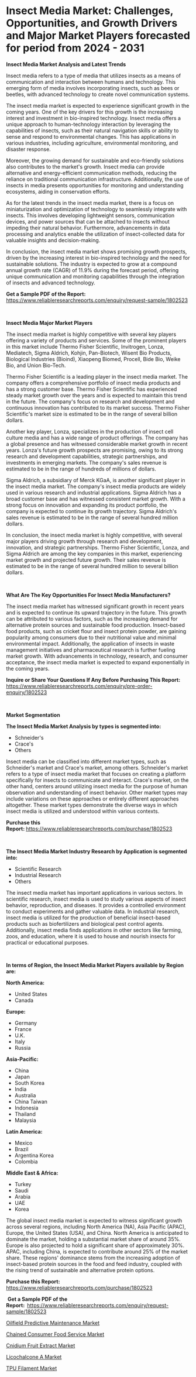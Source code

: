 <p><h1>Insect Media Market: Challenges, Opportunities, and Growth Drivers and Major Market Players forecasted for period from 2024 - 2031</h1></p><p><strong>Insect Media Market Analysis and Latest Trends</strong></p>
<p><p>Insect media refers to a type of media that utilizes insects as a means of communication and interaction between humans and technology. This emerging form of media involves incorporating insects, such as bees or beetles, with advanced technology to create novel communication systems.</p><p>The insect media market is expected to experience significant growth in the coming years. One of the key drivers for this growth is the increasing interest and investment in bio-inspired technology. Insect media offers a unique approach to human-technology interaction by leveraging the capabilities of insects, such as their natural navigation skills or ability to sense and respond to environmental changes. This has applications in various industries, including agriculture, environmental monitoring, and disaster response.</p><p>Moreover, the growing demand for sustainable and eco-friendly solutions also contributes to the market's growth. Insect media can provide alternative and energy-efficient communication methods, reducing the reliance on traditional communication infrastructure. Additionally, the use of insects in media presents opportunities for monitoring and understanding ecosystems, aiding in conservation efforts.</p><p>As for the latest trends in the insect media market, there is a focus on miniaturization and optimization of technology to seamlessly integrate with insects. This involves developing lightweight sensors, communication devices, and power sources that can be attached to insects without impeding their natural behavior. Furthermore, advancements in data processing and analytics enable the utilization of insect-collected data for valuable insights and decision-making.</p><p>In conclusion, the insect media market shows promising growth prospects, driven by the increasing interest in bio-inspired technology and the need for sustainable solutions. The industry is expected to grow at a compound annual growth rate (CAGR) of 11.9% during the forecast period, offering unique communication and monitoring capabilities through the integration of insects and advanced technology.</p></p>
<p><strong>Get a Sample PDF of the Report:&nbsp;</strong> <a href="https://www.reliableresearchreports.com/enquiry/request-sample/1802523">https://www.reliableresearchreports.com/enquiry/request-sample/1802523</a></p>
<p>&nbsp;</p>
<p><strong>Insect Media Major Market Players</strong></p>
<p><p>The insect media market is highly competitive with several key players offering a variety of products and services. Some of the prominent players in this market include Thermo Fisher Scientific, Invitrogen, Lonza, Mediatech, Sigma Aldrich, Kohjin, Pan-Biotech, Wisent Bio Products, Biological Industries (Bioind), Xiaopeng Biomed, Procell, Bide Bio, Weike Bio, and Union Bio-Tech.</p><p>Thermo Fisher Scientific is a leading player in the insect media market. The company offers a comprehensive portfolio of insect media products and has a strong customer base. Thermo Fisher Scientific has experienced steady market growth over the years and is expected to maintain this trend in the future. The company's focus on research and development and continuous innovation has contributed to its market success. Thermo Fisher Scientific's market size is estimated to be in the range of several billion dollars.</p><p>Another key player, Lonza, specializes in the production of insect cell culture media and has a wide range of product offerings. The company has a global presence and has witnessed considerable market growth in recent years. Lonza's future growth prospects are promising, owing to its strong research and development capabilities, strategic partnerships, and investments in emerging markets. The company's sales revenue is estimated to be in the range of hundreds of millions of dollars.</p><p>Sigma Aldrich, a subsidiary of Merck KGaA, is another significant player in the insect media market. The company's insect media products are widely used in various research and industrial applications. Sigma Aldrich has a broad customer base and has witnessed consistent market growth. With a strong focus on innovation and expanding its product portfolio, the company is expected to continue its growth trajectory. Sigma Aldrich's sales revenue is estimated to be in the range of several hundred million dollars.</p><p>In conclusion, the insect media market is highly competitive, with several major players driving growth through research and development, innovation, and strategic partnerships. Thermo Fisher Scientific, Lonza, and Sigma Aldrich are among the key companies in this market, experiencing market growth and projected future growth. Their sales revenue is estimated to be in the range of several hundred million to several billion dollars.</p></p>
<p>&nbsp;</p>
<p><strong>What Are The Key Opportunities For Insect Media Manufacturers?</strong></p>
<p><p>The insect media market has witnessed significant growth in recent years and is expected to continue its upward trajectory in the future. This growth can be attributed to various factors, such as the increasing demand for alternative protein sources and sustainable food production. Insect-based food products, such as cricket flour and insect protein powder, are gaining popularity among consumers due to their nutritional value and minimal environmental impact. Additionally, the application of insects in waste management initiatives and pharmaceutical research is further fueling market growth. With advancements in technology, research, and consumer acceptance, the insect media market is expected to expand exponentially in the coming years.</p></p>
<p><strong>Inquire or Share Your Questions If Any Before Purchasing This Report:</strong> <a href="https://www.reliableresearchreports.com/enquiry/pre-order-enquiry/1802523">https://www.reliableresearchreports.com/enquiry/pre-order-enquiry/1802523</a></p>
<p>&nbsp;</p>
<p><strong>Market Segmentation</strong></p>
<p><strong>The Insect Media Market Analysis by types is segmented into:</strong></p>
<p><ul><li>Schneider's</li><li>Crace's</li><li>Others</li></ul></p>
<p><p>Insect media can be classified into different market types, such as Schneider's market and Crace's market, among others. Schneider's market refers to a type of insect media market that focuses on creating a platform specifically for insects to communicate and interact. Crace's market, on the other hand, centers around utilizing insect media for the purpose of human observation and understanding of insect behavior. Other market types may include variations on these approaches or entirely different approaches altogether. These market types demonstrate the diverse ways in which insect media is utilized and understood within various contexts.</p></p>
<p><strong>Purchase this Report:&nbsp;</strong><a href="https://www.reliableresearchreports.com/purchase/1802523">https://www.reliableresearchreports.com/purchase/1802523</a></p>
<p>&nbsp;</p>
<p><strong>The Insect Media Market Industry Research by Application is segmented into:</strong></p>
<p><ul><li>Scientific Research</li><li>Industrial Research</li><li>Others</li></ul></p>
<p><p>The insect media market has important applications in various sectors. In scientific research, insect media is used to study various aspects of insect behavior, reproduction, and diseases. It provides a controlled environment to conduct experiments and gather valuable data. In industrial research, insect media is utilized for the production of beneficial insect-based products such as biofertilizers and biological pest control agents. Additionally, insect media finds applications in other sectors like farming, zoos, and education, where it is used to house and nourish insects for practical or educational purposes.</p></p>
<p>&nbsp;</p>
<p><strong>In terms of Region, the Insect Media Market Players available by Region are:</strong></p>
<p>
    <p> <strong> North America: </strong>
        <ul>
            <li>United States</li>
            <li>Canada</li>
        </ul>
        </p> 
    <p> <strong> Europe: </strong>
        <ul>
            <li>Germany</li>
            <li>France</li>
            <li>U.K.</li>
            <li>Italy</li>
            <li>Russia</li>
        </ul>
        </p> 
    <p> <strong> Asia-Pacific: </strong>
        <ul>
            <li>China</li>
            <li>Japan</li>
            <li>South Korea</li>
            <li>India</li>
            <li>Australia</li>
            <li>China Taiwan</li>
            <li>Indonesia</li>
            <li>Thailand</li>
            <li>Malaysia</li>
        </ul>
        </p> 
    <p> <strong> Latin America: </strong>
        <ul>
            <li>Mexico</li>
            <li>Brazil</li>
            <li>Argentina Korea</li>
            <li>Colombia</li>
        </ul>
        </p> 
    <p> <strong> Middle East & Africa: </strong>
        <ul>
            <li>Turkey</li>
            <li>Saudi</li>
            <li>Arabia</li>
            <li>UAE</li>
            <li>Korea</li>
        </ul>
    </p>
    </p>
<p><p>The global insect media market is expected to witness significant growth across several regions, including North America (NA), Asia Pacific (APAC), Europe, the United States (USA), and China. North America is anticipated to dominate the market, holding a substantial market share of around 35%. Europe is also projected to hold a significant share of approximately 30%. APAC, including China, is expected to contribute around 25% of the market share. These regions' dominance stems from the increasing adoption of insect-based protein sources in the food and feed industry, coupled with the rising trend of sustainable and alternative protein options.</p></p>
<p><strong>Purchase this Report: </strong><a href="https://www.reliableresearchreports.com/purchase/1802523">https://www.reliableresearchreports.com/purchase/1802523</a></p>
<p>&nbsp;<strong>Get a Sample PDF of the Report:&nbsp;&nbsp;</strong><a href="https://www.reliableresearchreports.com/enquiry/request-sample/1802523">https://www.reliableresearchreports.com/enquiry/request-sample/1802523</a></p>
<p><strong></strong></p>
<p><p><a href="https://github.com/julyju69/Market-Research-Report-List-1/blob/main/oilfield-predictive-maintenance-market.md">Oilfield Predictive Maintenance Market</a></p><p><a href="https://github.com/joannesouthgate/Market-Research-Report-List-1/blob/main/chained-consumer-food-service-market.md">Chained Consumer Food Service Market</a></p><p><a href="https://medium.com/@anitabeatty1/cnidium-fruit-extract-market-analysis-and-sze-forecasted-for-period-from-2024-to-2031-5a037f9e328e">Cnidium Fruit Extract Market</a></p><p><a href="https://medium.com/@anitabeatty1/decoding-licochalcone-a-market-metrics-market-share-trends-and-growth-patterns-86998ff0836f">Licochalcone A Market</a></p><p><a href="https://medium.com/@anitabeatty1/tpu-filament-market-furnishes-information-on-market-share-market-trends-and-market-growth-0de19680131f">TPU Filament Market</a></p></p>